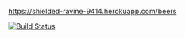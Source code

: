 https://shielded-ravine-9414.herokuapp.com/beers

[![Build Status](https://travis-ci.org/mluukkai/ratebeer-public.png)](https://travis-ci.org/totutotu/Ratebeer)

